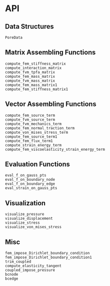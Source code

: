 # API

## Data Structures
```@docs
PoreData
```

## Matrix Assembling Functions
```@docs
compute_fem_stiffness_matrix
compute_interaction_matrix
compute_fvm_tpfa_matrix
compute_fem_mass_matrix
compute_fvm_mass_matrix
compute_fem_mass_matrix1
compute_fem_stiffness_matrix1
```

## Vector Assembling Functions
```@docs
compute_fem_source_term
compute_fvm_source_term
compute_fvm_mechanics_term
compute_fem_normal_traction_term
compute_von_mises_stress_term
compute_fem_source_term1
compute_fem_flux_term1
compute_strain_energy_term
compute_fem_viscoelasticity_strain_energy_term
```

## Evaluation Functions
```@docs
eval_f_on_gauss_pts
eval_f_on_boundary_node
eval_f_on_boundary_edge
eval_strain_on_gauss_pts
```

## Visualization 
```@docs
visualize_pressure
visualize_displacement
visualize_stress
visualize_von_mises_stress
```

## Misc

```@docs
fem_impose_Dirichlet_boundary_condition
fem_impose_Dirichlet_boundary_condition1
trim_coupled
compute_elasticity_tangent
coupled_impose_pressure
bcnode
bcedge
```
